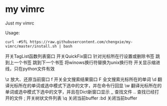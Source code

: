 # my vimrc
Just my vimrc

Usage:
```
curl -#SfL https://raw.githubusercontent.com/chengxie/my-vimrc/master/install.sh | bash
```

<F2>	开关TagList函数列表窗口
<F3>	开关QuickFix窗口
<F4>	针对光标所在行设置或删除书签
<F5>	跳到上一个书签
<F6>	跳到下一个书签
<F8>	将winows换行符替换为unix换行符
<F12>	开关显示缩进线，只在python文件有效

\z		放大、还原当前窗口
f		开关全文搜索结果窗口
F		全文搜索光标所在的单词
\d		翻译光标所在的单词或选中模式下选中的文字，并在命令行回显
\w		翻译光标所在的单词或选中模式下选中的文字，并且在Dict新窗口显示
,,		查找文件
..		查找已经打开的文件
;		开关树状文件列表
\q		关闭当前buffer
:bd		关闭当前buffer

